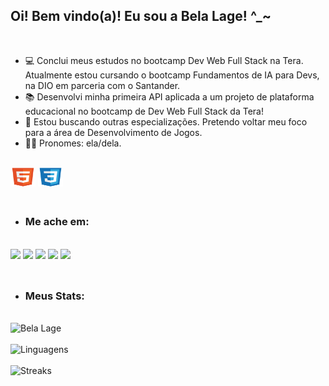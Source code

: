 <b><h2>Oi! Bem vindo(a)! Eu sou a Bela Lage! ^_~</h2></b>
<br>
- 💻 Conclui meus estudos no bootcamp Dev Web Full Stack na Tera. Atualmente estou cursando o bootcamp Fundamentos de IA para Devs, na DIO em parceria com o Santander. 
- 📚 Desenvolvi minha primeira API aplicada a um projeto de plataforma educacional no bootcamp de Dev Web Full Stack da Tera!
- 📑 Estou buscando outras especializações. Pretendo voltar meu foco para a área de Desenvolvimento de Jogos.
- 🧜‍♀️ Pronomes: ela/dela.
<br>
<div>
<img align="center" alt="Bela-HTML" height="30" width="40" src="https://raw.githubusercontent.com/devicons/devicon/master/icons/html5/html5-original.svg"/>
<img align="center" alt="Bela-CSS" height="30" width="40" src="https://raw.githubusercontent.com/devicons/devicon/master/icons/css3/css3-original.svg"/>
  </div>
  <br>

  ##

  
  - <b><h3>Me ache em:</h3></b>
  <br>
  <div>
  <a href="https://www.linkedin.com/in/bela-lage" target="_blank"><img src="https://img.shields.io/badge/-LinkedIn-%232C73D2?style=for-the-badge&logo=linkedin&logoColor=white" target="_blank"></a>
  <a href = "mailto:isabelalroch@gmail.com"><img src="https://img.shields.io/badge/-Gmail-%236930C3?style=for-the-badge&logo=gmail&logoColor=white" target="_blank"></a>
  <a href="https://discordapp.com/users/1064956791013789767" target="_blank"><img src="https://img.shields.io/badge/Discord-%23AB7ED1?style=for-the-badge&logo=discord&logoColor=white" target="_blank"></a>
  <a href="https://instagram.com/bela.lr" target="_blank"><img src="https://img.shields.io/badge/-Instagram-%23EB74A9?style=for-the-badge&logo=instagram&logoColor=white" target="_blank"></a>
  <a href="https://steamcommunity.com/profile/76561198842913670" target="_blank"><img src="https://img.shields.io/badge/Steam-%2300C5CD?style=for-the-badge&logo=steam&logoColor=white" target="_blank"></a>
  </div>
  <br>
  
  ##
  
  
  - <b><h3>Meus Stats:</h3></b>
  <br>
  <div>
  <img alt="Bela Lage" src="https://github-readme-stats.vercel.app/api?username=bela-lage&show_icons=true&hide_border=true&theme=dracula&include_all_commits=true&count_private=true&icon_color=00C5CD&hide_title=true&ring_color=EB74A9&border_radius=6&hide=contribs">
  <br>
  <br>
  <img alt="Linguagens" src="https://github-readme-stats.vercel.app/api/top-langs/?username=bela-lage&layout=compact&theme=dracula&hide_border=true&border_radius=6&title_color=EB74A9">
  <br>
  <br> 
  <a href="https://git.io/streak-stats"><img align="left" alt="Streaks" src="https://streak-stats.demolab.com?user=bela-lage&theme=dracula&card_width=350"/></a>
  </div>
  
